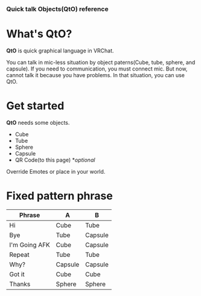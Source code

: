 ### Quick talk Objects(QtO) reference

What's QtO?
==
**QtO** is quick graphical language in VRChat.

You can talk in mic-less situation by object paterns(Cube, tube, sphere, and capsule).
If you need to communication, you must connect mic. But now, cannot talk it because you have problems.
In that situation, you can use QtO.

Get started
==
**QtO** needs some objects.
- Cube
- Tube
- Sphere
- Capsule
- QR Code(to this page) **optional*

Override Emotes or place in your world.

Fixed pattern phrase
==
Phrase | A | B
------------- | ------------- | -------------
Hi | Cube | Tube
Bye | Tube | Capsule
I'm Going AFK | Cube | Capsule
Repeat | Tube | Tube
Why? | Capsule | Capsule
Got it | Cube | Cube
Thanks | Sphere | Sphere
